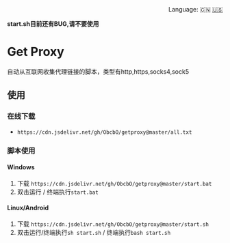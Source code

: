 <div align="right">
  Language:
  🇨🇳
  <a title="Chinese" href="/README_EN.md">🇺🇸</a>
</div>

**start.sh目前还有BUG,请不要使用**
# Get Proxy

自动从互联网收集代理链接的脚本，类型有http,https,socks4,sock5

## 使用

### 在线下载

- `https://cdn.jsdelivr.net/gh/ObcbO/getproxy@master/all.txt`

### 脚本使用

#### Windows

1. 下载 `https://cdn.jsdelivr.net/gh/ObcbO/getproxy@master/start.bat`
2. 双击运行 / 终端执行`start.bat`
   
#### Linux/Android

1. 下载 `https://cdn.jsdelivr.net/gh/ObcbO/getproxy@master/start.sh`
2. 双击运行/终端执行`sh start.sh` / 终端执行`bash start.sh`